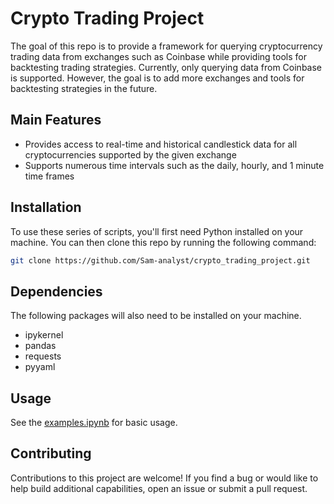 #  Crypto Trading Project

The goal of this repo is to provide a framework for querying cryptocurrency trading data from exchanges such as Coinbase while providing tools for backtesting trading strategies. Currently, only querying data from Coinbase is supported. However, the goal is to add more exchanges and tools for backtesting strategies in the future.

## Main Features
- Provides access to real-time and historical candlestick data for all cryptocurrencies supported by the given exchange
- Supports numerous time intervals such as the daily, hourly, and 1 minute time frames

## Installation
To use these series of scripts, you'll first need Python installed on your machine. You can then clone this repo by running the following command:
```sh
git clone https://github.com/Sam-analyst/crypto_trading_project.git
```

## Dependencies
The following packages will also need to be installed on your machine.
- ipykernel
- pandas
- requests
- pyyaml

## Usage
See the [examples.ipynb](https://github.com/Sam-analyst/crypto_trading_project/blob/main/examples.ipynb) for basic usage.

## Contributing
Contributions to this project are welcome! If you find a bug or would like to help build additional capabilities, open an issue or submit a pull request.